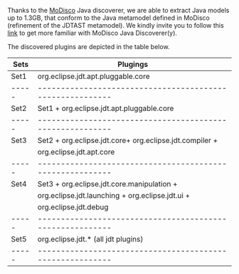 Thanks to the [MoDisco](https://eclipse.org/MoDisco/) Java discoverer, we are able to extract Java models up to 1.3GB, that conform to the Java metamodel  defined in MoDisco (refinement of the JDTAST metamodel).
We kindly invite you to follow this [link](http://help.eclipse.org/luna/index.jsp?topic=%2Forg.eclipse.modisco.java.doc%2Fmediawiki%2Fjava_discoverer_benchmark%2Fuser.html&resultof=%22modisco%22%20%22java%22%20) to get more familiar with MoDisco Java Discoverer(y).  

The discovered plugins are depicted in the table below.

Sets | Plugings												   
-----|---------------------------------------------------------
Set1 | org.eclipse.jdt.apt.pluggable.core
-----|---------------------------------------------------------
Set2 | Set1 + org.eclipse.jdt.apt.pluggable.core
-----|---------------------------------------------------------
Set3 | Set2 + org.eclipse.jdt.core+ org.eclipse.jdt.compiler +
	 |  org.eclipse.jdt.apt.core
-----|---------------------------------------------------------
Set4 | Set3 + org.eclipse.jdt.core.manipulation + 
	 | org.eclipse.jdt.launching + org.eclipse.jdt.ui + 
	 |  org.eclipse.jdt.debug
-----|---------------------------------------------------------
Set5 | org.eclipse.jdt.* (all jdt plugins)
-----|---------------------------------------------------------